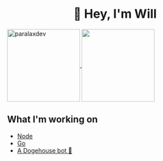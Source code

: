 <h1 align="center">👋 Hey, I'm Will</h1>

<a href="https://github.com/paralaxdev">
  <img align="center" height="170" src="https://github-readme-stats.vercel.app/api?username=paralaxdev&count_private=true&include_all_commits=true&theme=tokyonight" alt="paralaxdev" />
</a>
<a href="https://github.com/paralaxdev">
  <img align="center" height="170" src="https://github-readme-stats.vercel.app/api/top-langs/?username=paralaxdev&layout=compact&theme=tokyonight&langs_count=15" />
</a>

## What I'm working on
<!-- WHAT-IM-DOING:START -->
- [Node](https://nodejs.org/en/)
- [Go](https://golang.org/)
- [A Dogehouse bot 🚀](https://github.com/benawad/dogehouse)
<!-- WHAT-IM-DOING:END -->

